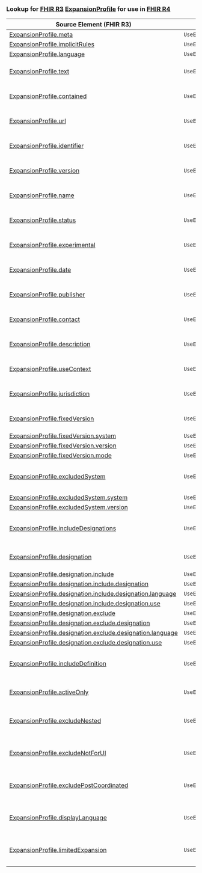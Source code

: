 ### Lookup for [FHIR R3](https://hl7.org/fhir/STU3/) [ExpansionProfile](https://hl7.org/fhir/STU3/ExpansionProfile.html) for use in [FHIR R4](https://hl7.org/fhir/R4/)

| Source Element (FHIR R3) | Usage | Target |
| -------------- | ----- | ------ |
| [ExpansionProfile.meta](https://hl7.org/fhir/STU3/ExpansionProfile.html#resource) | `UseElementRenamed` | [Parameters.meta](https://hl7.org/fhir/R4/Parameters.html#resource) |
| [ExpansionProfile.implicitRules](https://hl7.org/fhir/STU3/ExpansionProfile.html#resource) | `UseElementRenamed` | [Parameters.implicitRules](https://hl7.org/fhir/R4/Parameters.html#resource) |
| [ExpansionProfile.language](https://hl7.org/fhir/STU3/ExpansionProfile.html#resource) | `UseElementRenamed` | [Parameters.language](https://hl7.org/fhir/R4/Parameters.html#resource) |
| [ExpansionProfile.text](https://hl7.org/fhir/STU3/ExpansionProfile.html#resource) | `UseExtension` | [http://hl7.org/fhir/3.0/StructureDefinition/extension-ExpansionProfile.text](StructureDefinition-ext-R3-ExpansionProfile.text.html) |
| [ExpansionProfile.contained](https://hl7.org/fhir/STU3/ExpansionProfile.html#resource) | `UseExtension` | [http://hl7.org/fhir/3.0/StructureDefinition/extension-ExpansionProfile.contained](StructureDefinition-ext-R3-ExpansionProfile.contained.html) |
| [ExpansionProfile.url](https://hl7.org/fhir/STU3/ExpansionProfile.html#resource) | `UseExtension` | [http://hl7.org/fhir/3.0/StructureDefinition/extension-ExpansionProfile.url](StructureDefinition-ext-R3-ExpansionProfile.url.html) |
| [ExpansionProfile.identifier](https://hl7.org/fhir/STU3/ExpansionProfile.html#resource) | `UseExtension` | [http://hl7.org/fhir/3.0/StructureDefinition/extension-ExpansionProfile.identifier](StructureDefinition-ext-R3-ExpansionProfile.identifier.html) |
| [ExpansionProfile.version](https://hl7.org/fhir/STU3/ExpansionProfile.html#resource) | `UseExtension` | [http://hl7.org/fhir/3.0/StructureDefinition/extension-ExpansionProfile.version](StructureDefinition-ext-R3-ExpansionProfile.version.html) |
| [ExpansionProfile.name](https://hl7.org/fhir/STU3/ExpansionProfile.html#resource) | `UseExtension` | [http://hl7.org/fhir/3.0/StructureDefinition/extension-ExpansionProfile.name](StructureDefinition-ext-R3-ExpansionProfile.name.html) |
| [ExpansionProfile.status](https://hl7.org/fhir/STU3/ExpansionProfile.html#resource) | `UseExtension` | [http://hl7.org/fhir/3.0/StructureDefinition/extension-ExpansionProfile.status](StructureDefinition-ext-R3-ExpansionProfile.status.html) |
| [ExpansionProfile.experimental](https://hl7.org/fhir/STU3/ExpansionProfile.html#resource) | `UseExtension` | [http://hl7.org/fhir/3.0/StructureDefinition/extension-ExpansionProfile.experimental](StructureDefinition-ext-R3-ExpansionProfile.experimental.html) |
| [ExpansionProfile.date](https://hl7.org/fhir/STU3/ExpansionProfile.html#resource) | `UseExtension` | [http://hl7.org/fhir/3.0/StructureDefinition/extension-ExpansionProfile.date](StructureDefinition-ext-R3-ExpansionProfile.date.html) |
| [ExpansionProfile.publisher](https://hl7.org/fhir/STU3/ExpansionProfile.html#resource) | `UseExtension` | [http://hl7.org/fhir/3.0/StructureDefinition/extension-ExpansionProfile.publisher](StructureDefinition-ext-R3-ExpansionProfile.publisher.html) |
| [ExpansionProfile.contact](https://hl7.org/fhir/STU3/ExpansionProfile.html#resource) | `UseExtension` | [http://hl7.org/fhir/3.0/StructureDefinition/extension-ExpansionProfile.contact](StructureDefinition-ext-R3-ExpansionProfile.contact.html) |
| [ExpansionProfile.description](https://hl7.org/fhir/STU3/ExpansionProfile.html#resource) | `UseExtension` | [http://hl7.org/fhir/3.0/StructureDefinition/extension-ExpansionProfile.description](StructureDefinition-ext-R3-ExpansionProfile.description.html) |
| [ExpansionProfile.useContext](https://hl7.org/fhir/STU3/ExpansionProfile.html#resource) | `UseExtension` | [http://hl7.org/fhir/3.0/StructureDefinition/extension-ExpansionProfile.useContext](StructureDefinition-ext-R3-ExpansionProfile.useContext.html) |
| [ExpansionProfile.jurisdiction](https://hl7.org/fhir/STU3/ExpansionProfile.html#resource) | `UseExtension` | [http://hl7.org/fhir/3.0/StructureDefinition/extension-ExpansionProfile.jurisdiction](StructureDefinition-ext-R3-ExpansionProfile.jurisdiction.html) |
| [ExpansionProfile.fixedVersion](https://hl7.org/fhir/STU3/ExpansionProfile.html#resource) | `UseExtension` | [http://hl7.org/fhir/3.0/StructureDefinition/extension-ExpansionProfile.fixedVersion](StructureDefinition-ext-R3-ExpansionProfile.fixedVersion.html) |
| [ExpansionProfile.fixedVersion.system](https://hl7.org/fhir/STU3/ExpansionProfile.html#resource) | `UseExtensionFromAncestor` | - |
| [ExpansionProfile.fixedVersion.version](https://hl7.org/fhir/STU3/ExpansionProfile.html#resource) | `UseExtensionFromAncestor` | - |
| [ExpansionProfile.fixedVersion.mode](https://hl7.org/fhir/STU3/ExpansionProfile.html#resource) | `UseExtensionFromAncestor` | - |
| [ExpansionProfile.excludedSystem](https://hl7.org/fhir/STU3/ExpansionProfile.html#resource) | `UseExtension` | [http://hl7.org/fhir/3.0/StructureDefinition/extension-ExpansionProfile.excludedSystem](StructureDefinition-ext-R3-ExpansionProfile.excludedSystem.html) |
| [ExpansionProfile.excludedSystem.system](https://hl7.org/fhir/STU3/ExpansionProfile.html#resource) | `UseExtensionFromAncestor` | - |
| [ExpansionProfile.excludedSystem.version](https://hl7.org/fhir/STU3/ExpansionProfile.html#resource) | `UseExtensionFromAncestor` | - |
| [ExpansionProfile.includeDesignations](https://hl7.org/fhir/STU3/ExpansionProfile.html#resource) | `UseExtension` | [http://hl7.org/fhir/3.0/StructureDefinition/extension-ExpansionProfile.includeDesignations](StructureDefinition-ext-R3-ExpansionProfile.includeDesignations.html) |
| [ExpansionProfile.designation](https://hl7.org/fhir/STU3/ExpansionProfile.html#resource) | `UseExtension` | [http://hl7.org/fhir/3.0/StructureDefinition/extension-ExpansionProfile.designation](StructureDefinition-ext-R3-ExpansionProfile.designation.html) |
| [ExpansionProfile.designation.include](https://hl7.org/fhir/STU3/ExpansionProfile.html#resource) | `UseExtensionFromAncestor` | - |
| [ExpansionProfile.designation.include.designation](https://hl7.org/fhir/STU3/ExpansionProfile.html#resource) | `UseExtensionFromAncestor` | - |
| [ExpansionProfile.designation.include.designation.language](https://hl7.org/fhir/STU3/ExpansionProfile.html#resource) | `UseExtensionFromAncestor` | - |
| [ExpansionProfile.designation.include.designation.use](https://hl7.org/fhir/STU3/ExpansionProfile.html#resource) | `UseExtensionFromAncestor` | - |
| [ExpansionProfile.designation.exclude](https://hl7.org/fhir/STU3/ExpansionProfile.html#resource) | `UseExtensionFromAncestor` | - |
| [ExpansionProfile.designation.exclude.designation](https://hl7.org/fhir/STU3/ExpansionProfile.html#resource) | `UseExtensionFromAncestor` | - |
| [ExpansionProfile.designation.exclude.designation.language](https://hl7.org/fhir/STU3/ExpansionProfile.html#resource) | `UseExtensionFromAncestor` | - |
| [ExpansionProfile.designation.exclude.designation.use](https://hl7.org/fhir/STU3/ExpansionProfile.html#resource) | `UseExtensionFromAncestor` | - |
| [ExpansionProfile.includeDefinition](https://hl7.org/fhir/STU3/ExpansionProfile.html#resource) | `UseExtension` | [http://hl7.org/fhir/3.0/StructureDefinition/extension-ExpansionProfile.includeDefinition](StructureDefinition-ext-R3-ExpansionProfile.includeDefinition.html) |
| [ExpansionProfile.activeOnly](https://hl7.org/fhir/STU3/ExpansionProfile.html#resource) | `UseExtension` | [http://hl7.org/fhir/3.0/StructureDefinition/extension-ExpansionProfile.activeOnly](StructureDefinition-ext-R3-ExpansionProfile.activeOnly.html) |
| [ExpansionProfile.excludeNested](https://hl7.org/fhir/STU3/ExpansionProfile.html#resource) | `UseExtension` | [http://hl7.org/fhir/3.0/StructureDefinition/extension-ExpansionProfile.excludeNested](StructureDefinition-ext-R3-ExpansionProfile.excludeNested.html) |
| [ExpansionProfile.excludeNotForUI](https://hl7.org/fhir/STU3/ExpansionProfile.html#resource) | `UseExtension` | [http://hl7.org/fhir/3.0/StructureDefinition/extension-ExpansionProfile.excludeNotForUI](StructureDefinition-ext-R3-ExpansionProfile.excludeNotForUI.html) |
| [ExpansionProfile.excludePostCoordinated](https://hl7.org/fhir/STU3/ExpansionProfile.html#resource) | `UseExtension` | [http://hl7.org/fhir/3.0/StructureDefinition/extension-ExpansionProfile.excludePostCoordinated](StructureDefinition-ext-R3-ExpansionProfile.excludePostCoordinated.html) |
| [ExpansionProfile.displayLanguage](https://hl7.org/fhir/STU3/ExpansionProfile.html#resource) | `UseExtension` | [http://hl7.org/fhir/3.0/StructureDefinition/extension-ExpansionProfile.displayLanguage](StructureDefinition-ext-R3-ExpansionProfile.displayLanguage.html) |
| [ExpansionProfile.limitedExpansion](https://hl7.org/fhir/STU3/ExpansionProfile.html#resource) | `UseExtension` | [http://hl7.org/fhir/3.0/StructureDefinition/extension-ExpansionProfile.limitedExpansion](StructureDefinition-ext-R3-ExpansionProfile.limitedExpansion.html) |
